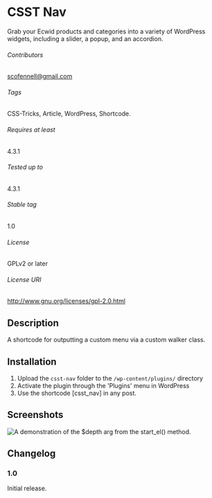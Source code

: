 CSST Nav
=======================

Grab your Ecwid products and categories into a variety of WordPress widgets, including a slider, a popup, and an accordion.

###### Contributors
scofennell@gmail.com

###### Tags
CSS-Tricks, Article, WordPress, Shortcode.

###### Requires at least
4.3.1

###### Tested up to
4.3.1

###### Stable tag
1.0

###### License
GPLv2 or later

###### License URI
http://www.gnu.org/licenses/gpl-2.0.html

Description
-----------

A shortcode for outputting a custom menu via a custom walker class.


Installation
------------

1. Upload the `csst-nav` folder to the `/wp-content/plugins/` directory
2. Activate the plugin through the 'Plugins' menu in WordPress
3. Use the shortcode [csst_nav] in any post.


Screenshots
-----------

![A demonstration of the $depth arg from the start_el() method.](https://raw.githubusercontent.com/scofennell/csst-nav/screenshots/start_el-depth.png?raw=true)

Changelog
---------

### 1.0
Initial release.